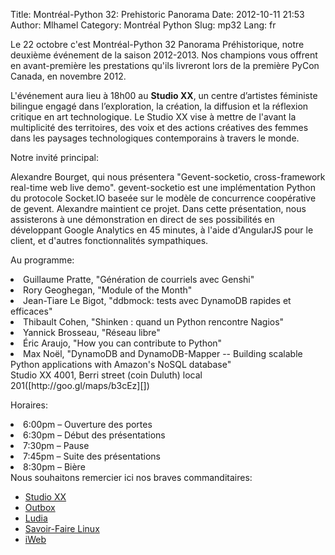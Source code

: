 Title: Montréal-Python 32: Prehistoric Panorama
Date: 2012-10-11 21:53
Author: Mlhamel
Category: Montréal Python
Slug: mp32
Lang: fr

Le 22 octobre c'est Montréal-Python 32 Panorama Préhistorique, notre
deuxième événement de la saison 2012-2013. Nos champions vous offrent en
avant-première les prestations qu'ils livreront lors de la première
PyCon Canada, en novembre 2012.

L'événement aura lieu à 18h00 au **Studio XX**, un centre d’artistes
féministe bilingue engagé dans l’exploration, la création, la diffusion
et la réflexion critique en art technologique. Le Studio XX vise à
mettre de l'avant la multiplicité des territoires, des voix et des
actions créatives des femmes dans les paysages technologiques
contemporains à travers le monde.

Notre invité principal:

Alexandre Bourget, qui nous présentera "Gevent-socketio, cross-framework
real-time web live demo". gevent-socketio est une implémentation Python
du protocole Socket.IO baseée sur le modèle de concurrence coopérative
de gevent. Alexandre maintient ce projet. Dans cette présentation, nous
assisterons à une démonstration en direct de ses possibilités en
développant Google Analytics en 45 minutes, à l'aide d'AngularJS pour le
client, et d'autres fonctionnalités sympathiques.

Au programme:

</ul>
<li>
Guillaume Pratte, "Génération de courriels avec Genshi"

</li>
<li>
Rory Geoghegan, "Module of the Month"

</li>
<li>
Jean-Tiare Le Bigot, "ddbmock: tests avec DynamoDB rapides et efficaces"

</li>
<li>
Thibault Cohen, "Shinken : quand un Python rencontre Nagios"

</li>
<li>
Yannick Brosseau, "Réseau libre"

</li>
<li>
Éric Araujo, "How you can contribute to Python"

</li>
<li>
Max Noël, "DynamoDB and DynamoDB-Mapper -- Building scalable Python
applications with Amazon's NoSQL database"

</li>
</ul>
Studio XX 4001, Berri street (coin Duluth) local
201([http://goo.gl/maps/b3cEz][])

Horaires:

<li>
6:00pm – Ouverture des portes

</li>
<li>
6:30pm – Début des présentations

</li>
<li>
7:30pm – Pause

</li>
<li>
7:45pm – Suite des présentations

</li>
<li>
8:30pm – Bière

</li>
</ul>
Nous souhaitons remercier ici nos braves commanditaires:

-   [Studio XX][]
-   [Outbox][]
-   [Ludia][]
-   [Savoir-Faire Linux][]
-   [iWeb][]

  [http://goo.gl/maps/b3cEz]: http://goo.gl/maps/b3cEz
  [Studio XX]: http://www.studioxx.org/
  [Outbox]: http://www.outboxtechnology.com/
  [Ludia]: http://www.jobs.ludia.com/jobs.html
  [Savoir-Faire Linux]: http://www.savoirfairelinux.com/?utm_source=montrealpython&utm_medium=banner&utm_campaign=banner
  [iWeb]: http://iweb.com/
